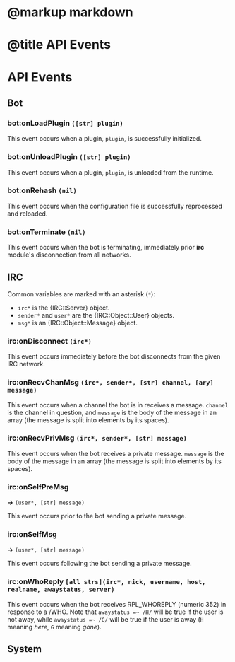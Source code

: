 # @markup markdown
# @title API Events

API Events
==========

## Bot

### bot:onLoadPlugin `([str] plugin)`

This event occurs when a plugin, `plugin`, is successfully initialized.

### bot:onUnloadPlugin `([str] plugin)`

This event occurs when a plugin, `plugin`, is unloaded from the runtime.

### bot:onRehash `(nil)`

This event occurs when the configuration file is successfully reprocessed and reloaded.

### bot:onTerminate `(nil)`

This event occurs when the bot is terminating, immediately prior **irc** module's disconnection
from all networks.

## IRC

Common variables are marked with an asterisk (`*`):

* `irc*` is the {IRC::Server} object.
* `sender*` and `user*` are the {IRC::Object::User} objects.
* `msg*` is an {IRC::Object::Message} object.

### irc:onDisconnect `(irc*)`

This event occurs immediately before the bot disconnects from the given IRC network.

### irc:onRecvChanMsg `(irc*, sender*, [str] channel, [ary] message)`

This event occurs when a channel the bot is in receives a message. `channel` is the channel in
question, and `message` is the body of the message in an array (the message is split into elements
by its spaces).

### irc:onRecvPrivMsg `(irc*, sender*, [str] message)`

This event occurs when the bot receives a private message. `message` is the body of the message in
an array (the message is split into elements by its spaces).

### irc:onSelfPreMsg

**->** `(user*, [str] message)`

This event occurs prior to the bot sending a private message.

### irc:onSelfMsg

**->** `(user*, [str] message)`

This event occurs following the bot sending a private message.

### irc:onWhoReply `[all strs](irc*, nick, username, host, realname, awaystatus, server)`

This event occurs when the bot receives RPL_WHOREPLY (numeric 352) in response to a /WHO. Note that `awaystatus =~ /H/` will be true if the user is not away, while `awaystatus =~ /G/` will be true if the user is away (`H` meaning _here_, `G` meaning _gone_).

## System

